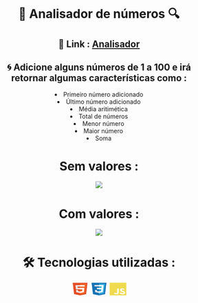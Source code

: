 <div align="center">
  <h1> 🔎 Analisador de números 🔍</h1>
  <h2> 📎 Link : <a href="https://amazing-aryabhata-8d8df0.netlify.app">Analisador<a> </h2>
  <h2> 🌀  Adicione alguns números de 1 a 100 e irá retornar algumas características como : </h2>
  <li>Primeiro número adicionado</li>
  <li>Último número adicionado</li>
  <li>Média aritimética</li>
  <li>Total de números</li>
  <li>Menor número</li>
  <li>Maior número</li>
  <li>Soma</li>
    
  <h1> Sem valores : </h1>  
  <img src="https://user-images.githubusercontent.com/71889483/138910136-a7ab68dc-2d8e-4a26-8e62-d2d727aec3d9.png">

  <h1> Com valores : </h1>
  <img src="https://user-images.githubusercontent.com/71889483/138909409-5a228d76-d057-49e6-8281-a60a18534773.png">
      
<h1> 🛠 Tecnologias utilizadas : <br> </h1>
  <img align="center" alt="Hashimoto-HTML" height="30" width="40" src="https://raw.githubusercontent.com/devicons/devicon/master/icons/html5/html5-original.svg">
  <img align="center" alt="Hashimoto-CSS" height="30" width="40" src="https://raw.githubusercontent.com/devicons/devicon/master/icons/css3/css3-original.svg">
  <img align="center" alt="Hashimoto-JS" height="30" width="40" src="https://raw.githubusercontent.com/devicons/devicon/master/icons/javascript/javascript-plain.svg">
<div>
